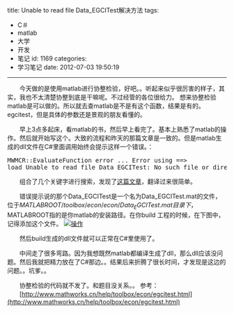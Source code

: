 title: Unable to read file Data_EGCITest解决方法
tags:
  - C＃
  - matlab
  - 大学
  - 开发
  - 笔记
id: 1169
categories:
  - 学习笔记
date: 2012-07-03 19:50:19
---

　　今天做的是使用matlab进行协整检验，好吧。。听起来似乎很厉害的样子，其实，我也不太清楚协整到底是干嘛呢。不过经管的各位很给力。
想来协整检验matlab是可以做的。所以就去查matlab是不是有这个函数，结果是有的。egcitest，但是具体的参数还是景观的朋友看懂的。

　　早上3点多起床，看matlab的书，然后早上看完了。基本上熟悉了matlab的操作。然后就开始写这个。大致的流程和昨天的那篇文章是一致的。但是matlab生成的dll文件在C#里面调用始终会提示这样一个错误。：
<pre class="lang:default decode:true">MWMCR::EvaluateFunction error ... Error using ==&gt; 
load Unable to read file Data_EGCITest: No such file or directory. Error in =&gt; test.m</pre>
　　组合了几个关键字进行搜索，发现了[这篇文章](http://www.mathworks.cn/matlabcentral/answers/33037-matlab-builder-ne-exception-with-supposedly-toolbox-support)，翻译过来很简单。

　　错误提示说的那个Data_EGCITest是一个名为Data_EGCITest.mat的文件，位于$MATLABROOT/toolbox/econ/econ/Data_EGCITest.mat目录下，$MATLABROOT指的是你matlab的安装路径。在你build 工程的时候，在下图中，记得添加这个文件。
[![](/images/9f98cf04debe57b3ec360a6b3ae27c8995579770.jpg "操作")](http://leaverimage.b0.upaiyun.com/24000_o.jpg)

　　然后build生成的dll文件就可以正常在C#里使用了。

　　中间走了很多弯路。因为我想既然matlab都编译生成了dll，那么dll应该没问题。然后我就把精力放在了C#那边。。结果后来折腾了很长时间，才发现是这边的问题。。坑爹。。

　　协整检验的代码就不发了。和题目没关系。。
参考：
　　[http://www.mathworks.cn/help/toolbox/econ/egcitest.html](http://www.mathworks.cn/help/toolbox/econ/egcitest.html)